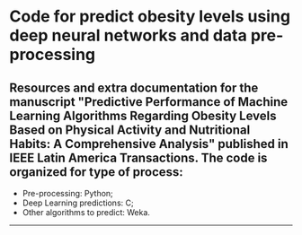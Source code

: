 # Code for predict obesity levels using deep neural networks and data pre-processing

Resources and extra documentation for the manuscript "Predictive Performance of Machine Learning Algorithms Regarding Obesity Levels Based on Physical Activity and Nutritional Habits: A Comprehensive Analysis" published in IEEE Latin America Transactions. 
The code is organized for type of process: 
------------------------------------------------
* Pre-processing: Python;
* Deep Learning predictions: C;
* Other algorithms to predict: Weka.
------------------------------------------------


  
